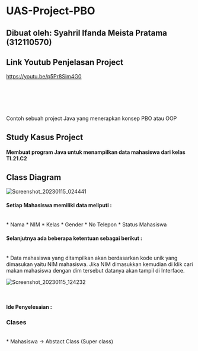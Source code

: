 # UAS-Project-PBO
## Dibuat oleh: Syahril Ifanda Meista Pratama (312110570)

## Link Youtub Penjelasan Project

https://youtu.be/p5Pr8Sim4G0

<br>
<br>
<br>
<br>

Contoh sebuah project Java yang menerapkan konsep PBO atau OOP 

## Study Kasus Project

#### Membuat program Java untuk menampilkan data mahasiswa dari kelas TI.21.C2


## Class Diagram

![Screenshot_20230115_024441](https://user-images.githubusercontent.com/116256448/212528959-90f7d077-e63e-4e1d-bd71-696ba3b5562a.png)



#### Setiap Mahasiswa memiliki data meliputi :
<br>
* Nama
* NIM
* Kelas
* Gender
* No Telepon
* Status Mahasiswa

#### Selanjutnya ada beberapa ketentuan sebagai berikut :
<br>
*  Data mahasiswa yang ditampilkan akan berdasarkan kode unik yang dimasukan yaitu NIM mahasiswa. Jika NIM dimasukkan kemudian di klik cari makan mahasiswa dengan dim tersebut datanya akan tampil di Interface.

![Screenshot_20230115_124232](https://user-images.githubusercontent.com/116256448/212525373-cc8342db-4d74-411d-990a-630228c4eac7.png)


<br>

#### Ide Penyelesaian :

### Clases
<br>
* Mahasiswa -> Abstact Class (Super class)
<br>

